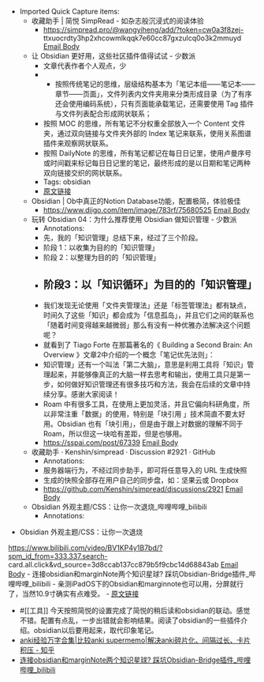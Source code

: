 - Imported Quick Capture items:
    - 收藏助手 | 简悦 SimpRead - 如杂志般沉浸式的阅读体验
        - https://simpread.pro/@wangyiheng/add/?token=cw0a3f8zej-
ttxuocrdty3hp2xhcowmlkqqk7e60cc87gxzulcq0o3k2mmuyd [Email Body](https://files.todoist.com/DeoFjuMBJH35w2yMtgt9VipubuJoxHt8EU5NSoYRwdF2EkdcH99GB75TgxVduC9s/by/21878347/as/file.html)
    - 让 Obsidian 更好用，这些社区插件值得试试 - 少数派
        - 文章代表作者个人观点，少
        - * 按照传统笔记的思维，层级结构基本为「笔记本组——笔记本——章节——页面」，文件列表内文件夹用来分类形成目录（为了有序还会使用编码系统），只有页面能承载笔记，还需要使用 Tag 插件与文件列表配合形成网状联系；
        - 按照 MOC 的思维，所有笔记不分权重全部放入一个 Content 文件夹，通过双向链接与文件夹外部的 Index 笔记来联系，使用关系图谱插件来观察网状联系。
        - 按照 DailyNote 的思维，所有笔记都记在每日日记里，使用卢曼序号或时间戳来标记每日日记里的笔记，最终形成的是以日期和笔记两种双向链接交织的网状联系。
        - Tags: obsidian
        - [原文链接](https://sspai.com/post/66094)
    - Obsidian | Ob中真正的Notion Database功能，配置极简，体验极佳
        - https://www.diigo.com/item/image/783rf/75680525 [Email Body](https://files.todoist.com/KHERd-5i_bJNmLzpOzlQ2JJSKAYx2bYTUot1-0qIFlm1aRUxvNGNMs-LP78oBXqQ/by/21878347/as/file.html)
    - 玩转 Obsidian 04：为什么推荐使用 Obsidian 做知识管理 - 少数派
        - Annotations:
        - 先，我的「知识管理」总结下来，经过了三个阶段。
        - 阶段 1：以收集为目的的「知识管理」
        - 阶段 2：以整理为目的的「知识管理」
        - ## 阶段3：以「知识循环」为目的的「知识管理」
        - 我们发现无论使用「文件夹管理法」还是「标签管理法」都有缺点，时间久了这些「知识」都会成为「信息孤岛」，并且它们之间的联系也「随着时间变得越来越微弱」那么有没有一种优雅办法解决这个问题呢？
        - 就看到了 Tiago Forte 在那篇著名的《 Building a Second Brain: An Overview 》文章2中介绍的一个概念「笔记优先法则」：
        - 知识管理」还有一个叫法「第二大脑」，意思是利用工具将「知识」管理起来，并能够像真正的大脑一样去思考和输出，使用工具只是第一步，如何做好知识管理还有很多技巧和方法，我会在后续的文章中持续分享。感谢大家阅读！
        - Roam 中有很多工具，在使用上更加灵活，并且它偏向科研角度，所以非常注重「数据」的使用，特别是「块引用 」技术简直不要太好用。Obsidian 也有「块引用」，但是由于跟上对数据的理解不同于 Roam，所以但这一块哈有差距，但是也够用。
        - https://sspai.com/post/67339 [Email Body](https://files.todoist.com/jxbBO8y0vRTyaqjhP8ijD37ijk_TK4q1ugXs8l-fgxMaNmYFDB6SKV-4P_CBv0Nu/by/21878347/as/file.html)
    - 收藏助手 · Kenshin/simpread · Discussion #2921 · GitHub
        - Annotations:
        - 服务器端行为，不经过同步助手，即可将任意导入的 URL 生成快照
        - 生成的快照全部存在用户自己的同步盘，如：坚果云或 Dropbox
        - https://github.com/Kenshin/simpread/discussions/2921 [Email Body](https://files.todoist.com/UGhE565QAkuwyBigC8Sx1lMVsN3vVQf7rQfOYhEPIyFfya3yBAB8nKrQGOjRc0Kw/by/21878347/as/file.html)
    - Obsidian 外观主题/CSS：让你一次退烧_哔哩哔哩_bilibili
        - Annotations:

* Obsidian 外观主题/CSS：让你一次退烧



https://www.bilibili.com/video/BV1KP4y1B7bd/?spm_id_from=333.337.search-
card.all.click&vd_source=3d8ccab137cc879b5f9cbc14d68843ab [Email Body](https://files.todoist.com/5ZQ5nue0UcwMvs4X-_p0DX8uKQzzZ5DtOjYrNuH8uLBPUPdIB69F9hVwHn5J6oC4/by/21878347/as/file.html)
    - 连接obsidian和marginNote两个知识星球? 踩坑Obsidian-Bridge插件_哔哩哔哩_bilibili
        - 亲测iPadOS下的Obsidian和marginnote也可以用，分屏就行了，当然10.9寸确实有点难受。
        - [原文链接](https://www.bilibili.com/video/BV1W3411376v/?spm_id_from=333.337.search-card.all.click&vd_source=3d8ccab137cc879b5f9cbc14d68843ab)
- #[[工具]] 今天按照简悦的设置完成了简悦的稍后读和obsidian的联动。感觉不错。配置有点乱，一步出错就会影响结果。阅读了obsidian的一些插件介绍。obsidian以后要用起来，取代印象笔记。
- [anki经验万字合集|比较anki supermemo|解决anki碎片化、间隔过长、卡片积压 - 知乎](https://zhuanlan.zhihu.com/p/270135184)
- [连接obsidian和marginNote两个知识星球? 踩坑Obsidian-Bridge插件_哔哩哔哩_bilibili](https://www.bilibili.com/video/BV1W3411376v/?spm_id_from=333.337.search-card.all.click&vd_source=3d8ccab137cc879b5f9cbc14d68843ab)
